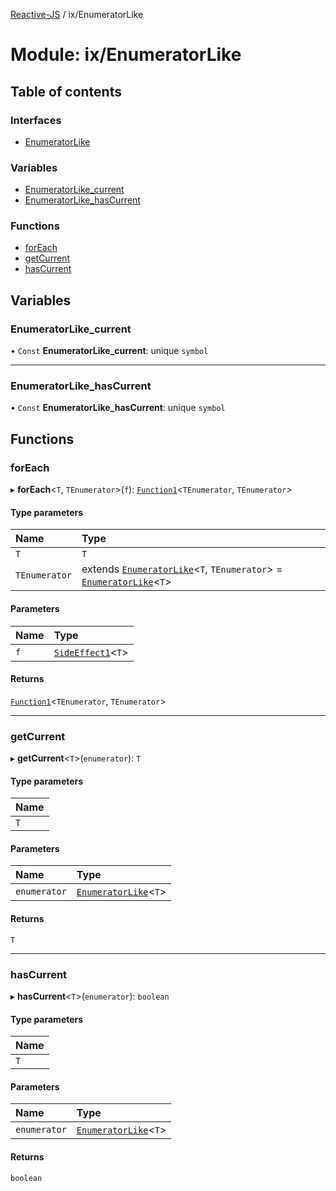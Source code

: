 [Reactive-JS](../README.md) / ix/EnumeratorLike

# Module: ix/EnumeratorLike

## Table of contents

### Interfaces

- [EnumeratorLike](../interfaces/ix_EnumeratorLike.EnumeratorLike.md)

### Variables

- [EnumeratorLike\_current](ix_EnumeratorLike.md#enumeratorlike_current)
- [EnumeratorLike\_hasCurrent](ix_EnumeratorLike.md#enumeratorlike_hascurrent)

### Functions

- [forEach](ix_EnumeratorLike.md#foreach)
- [getCurrent](ix_EnumeratorLike.md#getcurrent)
- [hasCurrent](ix_EnumeratorLike.md#hascurrent)

## Variables

### EnumeratorLike\_current

• `Const` **EnumeratorLike\_current**: unique `symbol`

___

### EnumeratorLike\_hasCurrent

• `Const` **EnumeratorLike\_hasCurrent**: unique `symbol`

## Functions

### forEach

▸ **forEach**<`T`, `TEnumerator`\>(`f`): [`Function1`](util_functions.md#function1)<`TEnumerator`, `TEnumerator`\>

#### Type parameters

| Name | Type |
| :------ | :------ |
| `T` | `T` |
| `TEnumerator` | extends [`EnumeratorLike`](../interfaces/ix_EnumeratorLike.EnumeratorLike.md)<`T`, `TEnumerator`\> = [`EnumeratorLike`](../interfaces/ix_EnumeratorLike.EnumeratorLike.md)<`T`\> |

#### Parameters

| Name | Type |
| :------ | :------ |
| `f` | [`SideEffect1`](util_functions.md#sideeffect1)<`T`\> |

#### Returns

[`Function1`](util_functions.md#function1)<`TEnumerator`, `TEnumerator`\>

___

### getCurrent

▸ **getCurrent**<`T`\>(`enumerator`): `T`

#### Type parameters

| Name |
| :------ |
| `T` |

#### Parameters

| Name | Type |
| :------ | :------ |
| `enumerator` | [`EnumeratorLike`](../interfaces/ix_EnumeratorLike.EnumeratorLike.md)<`T`\> |

#### Returns

`T`

___

### hasCurrent

▸ **hasCurrent**<`T`\>(`enumerator`): `boolean`

#### Type parameters

| Name |
| :------ |
| `T` |

#### Parameters

| Name | Type |
| :------ | :------ |
| `enumerator` | [`EnumeratorLike`](../interfaces/ix_EnumeratorLike.EnumeratorLike.md)<`T`\> |

#### Returns

`boolean`
